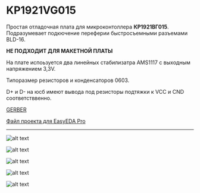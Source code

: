 # KP1921VG015

Простая отладочная плата для микроконтоллера **КР1921ВГ015**. 
Подразумевает подкючение переферии быстросъемными разъемами BLD-16.  

**НЕ ПОДХОДИТ ДЛЯ МАКЕТНОЙ ПЛАТЫ**

На плате испоьзуется два линейных стабилизатра AMS1117 с выходным напряжением 3,3V.

Типоразмер резисторов и конденсаторов 0603.

D+ и D- на юсб имеют вывода под резисторы подтяжки к VCC и CND соответстввенно.

[GERBER](https://github.com/HeartBIeed/KP1921VG015/blob/main/Src/Gerber_KP1921VG015.zip)

[Файл проекта для EasyEDA Pro](https://github.com/HeartBIeed/KP1921VG015/blob/main/Src/KP1921VG015_v.1.0.epro)

____________

![alt text](https://github.com/HeartBIeed/KP1921VG015/blob/main/Img/top2.png)

![alt text](https://github.com/HeartBIeed/KP1921VG015/blob/main/Img/bottom2.png)

![alt text](https://github.com/HeartBIeed/KP1921VG015/blob/main/Img/top.png)

![alt text](https://github.com/HeartBIeed/KP1921VG015/blob/main/Img/bottom.png)

![alt text](https://github.com/HeartBIeed/KP1921VG015/blob/main/Img/editor.PNG)


